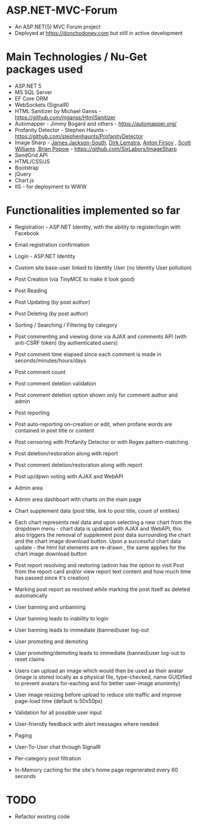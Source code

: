 # ASP.NET-MVC-Forum

* An ASP.NET(5) MVC Forum project
* Deployed at https://donchodonev.com but still in active development

# Main Technologies / Nu-Get packages used

* ASP.NET 5
* MS SQL Server
* EF Core ORM
* WebSockets (SignalR)
* HTML Sanitizer by Michael Ganss - https://github.com/mganss/HtmlSanitizer
* Automapper - Jimmy Bogard and others - https://automapper.org/
* Profanity Detector - Stephen Haunts -  https://github.com/stephenhaunts/ProfanityDetector
* Image Sharp -  [James Jackson-South](https://github.com/jimbobsquarepants), [Dirk Lemstra](https://github.com/dlemstra), [Anton Firsov](https://github.com/antonfirsov) , [Scott Williams](https://github.com/tocsoft) ,[Brian Popow](https://github.com/brianpopow) - https://github.com/SixLabors/ImageSharp
* SendGrid API
* HTML/CSS/JS
* Bootstrap
* jQuery
* Chart.js
* IIS - for deployment to WWW

# Functionalities implemented so far

* Registration - ASP.NET Identity, with the ability to register/login with Facebook
* Email registration confirmation
* Login - ASP.NET Identity
* Custom site base-user linked to Identity User (no Identity User pollution)

* Post Creation (via TinyMCE to make it look good)
* Post Reading
* Post Updating (by post author)
* Post Deleting (by post author)
* Sorting / Searching / Filtering by category

* Post commenting and viewing done via AJAX and comments API (with anti-CSRF token) (by authenticated users)
* Post comment time elapsed since each comment is made in seconds/minutes/hours/days
* Post comment count
* Post comment deletion validation
* Post comment deletion option shown only for comment author and admin

* Post reporting
* Post auto-reporting on-creation or edit, when profane words are contained in post title or content
* Post censoring with Profanity Detector or with Regex pattern-matching
* Post deletion/restoration along with report 
* Post comment deletion/restoration along with report 

* Post up/dpwn voting with AJAX and WebAPI

* Admin area
* Admin area dashboart with charts on the main page
* Chart supplement data (post title, link to post title, count of entities)
* Each chart represents real data and upon selecting a new chart from the dropdown menu - chart data is updated with AJAX and WebAPI, this also triggers the removal of supplement post data surrounding the chart and the chart image download button. Upon a successful chart data update - the html list elements are re-drawn , the same applies for the chart image download button

* Post report resolving and restoring (admin has the option to visit Post from the report card and/or view report text content and how much time has passed since it's creation)
* Marking post report as resolved while marking the post itself as deleted automatically

* User banning and unbanning
* User banning leads to inability to login
* User banning leads to immediate (banned)user log-out
* User promoting and demoting
* User promoting/demoting leads to immediate (banned)user log-out to reset claims
* Users can upload an image which would then be used as their avatar (image is stored locally as a physical file, type-checked, name GUIDified to prevent avatars for-eaching and for better user-image anonimity)
* User image resizing before upload to reduce site traffic and improve page-load time (default is 50x50px)

* Validation for all possible user input
* User-friendly feedback with alert messages where needed
* Paging

* User-To-User chat through SignalR

* Per-category post filtration

* In-Memory caching for the site's home page regenerated every 60 seconds

# TODO

* Refactor existing code
